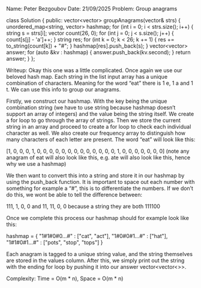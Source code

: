 Name: Peter Bezgoubov
Date: 21/09/2025
Problem: Group anagrams

class Solution {
public:
   vector<vector<string>> groupAnagrams(vector<string>& strs) {
       unordered_map<string, vector<string>> hashmap;
       for (int i = 0; i < strs.size(); i++) {
           string s = strs[i];
           vector<int> count(26, 0);
           for (int j = 0; j < s.size(); j++) {
               count[s[j] - 'a']++;
           }
           string res;
           for (int k = 0; k < 26; k += 1) {
               res += to_string(count[k]) + "#";
           }
           hashmap[res].push_back(s);
       }
       vector<vector<string>> answer;
       for (auto &kv : hashmap) {
           answer.push_back(kv.second);
       }
       return answer;
   }
};

Writeup: Okay this one was a little complicated. Once again we use our beloved hash map. Each string in the list input array has a unique combination of characters. Meaning for the word “eat” there is 1 e, 1 a and 1 t. We can use this info to group our anagrams. 

Firstly, we construct our hashmap. With the key being the unique combination string (we have to use string because hashmap doesn’t support an array of integers) and the value being the string itself. We create a for loop to go through the array of strings. Then we store the current string in an array and proceed to create a for loop to check each individual character as well. We also create our frequency array to distinguish how many characters of each letter are present. The word “eat” will look like this: 

[1, 0, 0, 0, 1, 0, 0, 0, 0, 0, 0, 0, 0, 0, 0, 0, 0, 0, 1, 0, 0, 0, 0, 0, 0, 0] (note any anagram of eat will also look like this, e.g. ate will also look like this, hence why we use a hashmap)

We then want to convert this into a string and store it in our hashmap by using the push_back function. It is important to space out each number with something for example a “#”, this is to differentiate the numbers. If we don’t do this, we wont be able to tell the difference between:

111, 1, 0, 0 and 11, 11, 0, 0 because a string they are both 111100

 Once we complete this process our hashmap should for example look like this:

hashmap = {
   "1#1#0#0...#" : ["cat", "act"],
   "1#0#0#1...#" : ["hat"],
   "1#1#0#1...#" : ["pots", "stop", "tops"]
}

Each anagram is tagged to a unique string value, and the string themselves are stored in the values column. After this, we simply print out the string with the ending for loop by pushing it into our answer vector<vector<>>.

Complexity: Time = O(m * n), Space = O(m * n)
